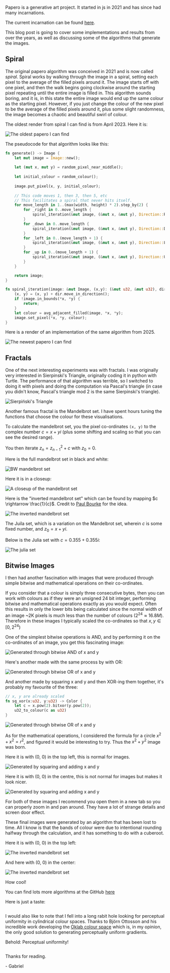 Papero is a generative art project. It started in js in 2021 and has since had many incarnations.

The current incarnation can be found [here](https://github.com/Cheese-Echidna/papero).

This blog post is going to cover some implementations and results from over the years, as well as discussing some of the algorithms that generate the images.

## Spiral

The original papero algorithm was conceived in 2021 and is now called *spiral*.
Spiral works by walking through the image in a spiral, setting each pixel to the average of the filled pixels around it. 
The image starts off with one pixel, and then the walk begins going clockwise around the starting pixel repeating until the entire image is filled in.
This algorithm sounds boring, and it is, in this state the entire image would end up the same colour as the starting pixel. 
However, if you just change the colour of the new pixel to be the average of the filled pixels around it, plus some slight randomness, the image becomes a chaotic and beautiful swirl of colour.

The oldest render from spiral I can find is from April 2023. Here it is:

<img alt="The oldest papero I can find" src="/blog_assets/papero/agile 2023-04-28 13.48.21.png"/>

The pseudocode for that algorithm looks like this:

```rust
fn generate() -> Image {
    let mut image = Image::new();
    
    let (mut x, mut y) = random_pixel_near_middle();
    
    let initial_colour = random_colour();
    
    image.put_pixel(x, y, initial_colour);
    
    // This code moves 1, then 3, then 5, etc
    // This facilitates a spiral that never hits itself.
    for move_length in 1..(max(width, height) * 2).step_by(2) {
        for _right in 0..move_length {
            spiral_iteration(&mut image, (&mut x, &mut y), Direction::Right);
        }
        for _down in 0..move_length {
            spiral_iteration(&mut image, (&mut x, &mut y), Direction::Down);
        }
        for _left in 0..(move_length + 1) {
            spiral_iteration(&mut image, (&mut x, &mut y), Direction::Left);
        }
        for _up in 0..(move_length + 1) {
            spiral_iteration(&mut image, (&mut x, &mut y), Direction::Up);
        }
    }

    return image;
}

fn spiral_iteration(image: &mut Image, (x,y): (&mut u32, &mut u32), dir: Direction) {
    (x, y) = (x, y) + dir.move_in_direction();
    if !image.in_bounds(*x, *y) {
        return;
    }
    let colour = avg_adjacent_filled(image, *x, *y);
    image.set_pixel(*x, *y, colour);
}

```

Here is a render of an implementation of the same algorithm from 2025. 

<img alt="The newest papero I can find" src="/blog_assets/papero/Spiral.png"/>

## Fractals

One of the next interesting experiments was with fractals. I was originally very interested in Sierpinski's Triangle, originally coding it in python with Turtle. The performance of that algorithm was terrible, so I switched to doing it with pixels and doing the computation via Pascal's triangle (in case you didn't know, Pascal's triangle mod 2 is the same Sierpinski's triangle). 

<img alt="Sierpiński's Triangle" src="/blog_assets/papero/Sierpiński's Triangle.png"/>

Another famous fractal is the Mandelbrot set. I have spent hours tuning the functions that choose the colour for these visualisations.

To calculate the mandelbrot set, you the pixel co-ordinates `(x, y)` to the complex number $c = x + yi$ (plus some shifting and scaling so that you can see the desired range).

You then iterate $z_n = z_{n-1}^2 + c$ with $z_0 = 0$.

Here is the full mandelbrot set in black and white:

<img alt="BW mandelbrot set" src="/blog_assets/papero/4x Mandelbrot fast.png"/>

Here it is in a closeup:

<img alt="A closeup of the mandelbrot set" src="/blog_assets/papero/mandelcool.png"/>

Here is the "inverted mandelbrot set" which can be found by mapping $c \rightarrow \frac{1}{c}$. Credit to [Paul Bourke](https://paulbourke.net/fractals/mandelbrot/) for the idea.

<img alt="The inverted mandelbrot set" src="/blog_assets/papero/Mandelbrot.png"/>

The Juila set, which is a variation on the Mandelbrot set, wherein $c$ is some fixed number, and $z_0 = x + yi$.

Below is the Julia set with $c=0.355 + 0.355i$:

<img alt="The julia set" src="/blog_assets/papero/Julia (Jazzmine).png"/>


## Bitwise Images

I then had another fascination with images that were produced through simple bitwise and mathematical operations on their co-ordinates.

If you consider that a colour is simply three consecutive bytes, then you can work with colours as if they were an unsigned 24 bit integer, performing bitwise and mathematical operations exactly as you would expect. Often this results in only the lower bits being calculated since the normal width of an image ~2K pixels is much less than the number of colours ($2^{24} \approx 16.8M$). Therefore in these images I typically scaled the co-ordinates so that $x, y \in [0, 2^{24})$

One of the simplest bitwise operations is AND, and by performing it on the co-ordinates of an image, you get this fascinating image:

<img alt="Generated through bitwise AND of x and y" src="/blog_assets/papero/and.png"/>

Here's another made with the same process by with OR:

<img alt="Generated through bitwise OR of x and y" src="/blog_assets/papero/or.png"/>

And another made by squaring x and y and then XOR-ing them together, it's probably my favourite of the three:

```rust
// x, y are already scaled
fn sq_xor(x:u32, y:u32) -> Color {
    let c = x.pow(2).bitxor(y.pow(2));
    u32_to_colour(c as u32)
}
```

<img alt="Generated through bitwise OR of x and y" src="/blog_assets/papero/sq xor.png"/>

As for the mathematical operations, I considered the formula for a circle $x^2 + x^2 = r^2$, and figured it would be interesting to try. Thus the $x^2 + y^2$ image was born. 

Here it is with (0, 0) in the top left, this is normal for images. 

<img alt="Generated by squaring and adding x and y" src="/blog_assets/papero/a^2+b^2.png"/>

Here it is with (0, 0) in the centre, this is not normal for images but makes it look nicer.

<img alt="Generated by squaring and adding x and y" src="/blog_assets/papero/big a^2+b^2.png"/>

For both of these images I recommend you open them in a new tab so you can properly zoom in and pan around. They have a lot of strange details and screen door effect. 

These final images were generated by an algorithm that has been lost to time. All I know is that the bands of colour were due to intentional rounding halfway through the calculation, and it has something to do with a cuberoot.

Here it is with (0, 0) in the top left:

<img alt="The inverted mandelbrot set" src="/blog_assets/papero/round error cuberoot.png"/>

And here with (0, 0) in the center:

<img alt="The inverted mandelbrot set" src="/blog_assets/papero/big round error.png"/>

How cool!

You can find lots more algorithms at the GitHub [here](https://github.com/Cheese-Echidna/papero)

Here is just a taste:

<img alt="" src="/blog_assets/papero/Delaunay Triangulation.png"/>
<br/>
<img alt="" src="/blog_assets/papero/Flow.png"/>
<br/>
<img alt="" src="/blog_assets/papero/Domain Warping.png"/>

I would also like to note that I fell into a long rabit hole looking for perceptual uniformity in cylindrical colour spaces. 
Thanks to Björn Ottosson and his incredible work developing the [Oklab colour space](https://bottosson.github.io/posts/oklab/) which is, in my opinion, the only good solution to generating perceptually uniform gradients. 

Behold: Perceptual uniformity!

<img alt="" src="/blog_assets/papero/Boring gradient test.png"/>

Thanks for reading.

\- Gabriel
